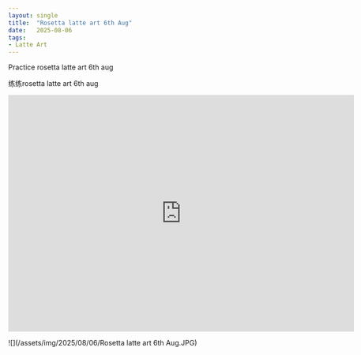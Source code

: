 ```yaml
---
layout: single
title:  "Rosetta latte art 6th Aug"
date:   2025-08-06
tags:
- Latte Art
---
```


Practice rosetta latte art 6th aug

练练rosetta latte art 6th aug

<div class="embed-container">
  <iframe
      src="https://www.youtube.com/embed/31-ppXBFXlQ"
      width="700"
      height="480"
      frameborder="0"
      allowfullscreen="true">
  </iframe>
</div>

![](/assets/img/2025/08/06/Rosetta latte art 6th Aug.JPG)
